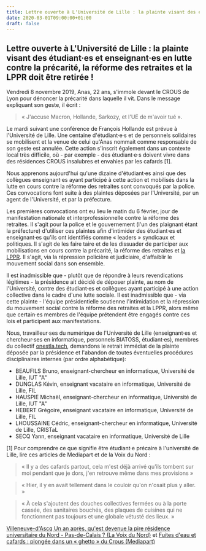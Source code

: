 ```yaml
---
title: Lettre ouverte à L'Université de Lille : la plainte visant des étudiant·es et enseignant·es en lutte contre la précarité, la réforme des retraites et la LPPR doit être retirée !
date: 2020-03-01T09:00:00+01:00  
draft: false
---
```

## Lettre ouverte à L'Université de Lille : la plainte visant des étudiant·es et enseignant·es en lutte contre la précarité, la réforme des retraites et la LPPR doit être retirée !

Vendredi 8 novembre 2019, Anas, 22 ans, s'immole devant le CROUS de Lyon pour dénoncer la précarité dans laquelle il vit. Dans le message expliquant son geste, il écrit :

> « J'accuse Macron, Hollande, Sarkozy, et l'UE de m'avoir tué ».

Le mardi suivant une conférence de François Hollande est prévue à l'Université de Lille. Une centaine d'étudiant·e·s et de personnels solidaires se mobilisent et la venue de celui qu'Anas nommait comme responsable de son geste est annulée. Cette action s'inscrit également dans un contexte local très difficile, où - par exemple - des étudiant·e·s doivent vivre dans des résidences CROUS insalubres et envahies par les cafards [1].

Nous apprenons aujourd'hui qu'une dizaine d'étudiant·es ainsi que des collègues enseignant·es ayant participé à cette action et mobilisés dans la lutte en cours contre la réforme des retraites sont convoqués par la police.
Ces convocations font suite à des plaintes déposées par l'Université, par un agent de l'Université, et par la préfecture.

Les premières convocations ont eu lieu le matin du 6 février, jour de manifestation nationale et interprofessionnelle contre la réforme des retraites.
Il s'agit pour la police et le gouvernement (l'un des plaignant étant la préfecture) d'utiliser ces plaintes afin d'intimider des étudiant·es et enseignant·es qu'ils ont identifiés comme « leaders » syndicaux et politiques. Il s'agit de les faire taire et de les dissuader de participer aux mobilisations en cours contre la précarité, la réforme des retraites et [la LPPR](https://www.mediapart.fr/journal/france/230120/mobilisation-dans-les-labos-les-raisons-de-la-colere). Il s'agit, via la répression policière et judiciaire, d'affaiblir le mouvement social dans son ensemble.

Il est inadmissible que - plutôt que de répondre à leurs revendications légitimes - la présidence ait décidé de déposer plainte, au nom de l'Université, contre des étudiant·es et collègues ayant participé à une action collective dans le cadre d'une lutte sociale. Il est inadmissible que - via cette plainte - l'équipe présidentielle soutienne l'intimidation et la répression du mouvement social contre la réforme des retraites et la LPPR, alors même que certain·es membres de l'équipe prétendent être engagés contre ces lois et participent aux manifestations.

Nous, travailleur·ses du numérique de l'Université de Lille (enseignant·es et chercheur·ses en informatique, personnels BIATOSS, étudiant·es), membres du collectif [onestla.tech](https://onestla.tech), demandons le retrait immédiat de la plainte déposée par la présidence et l'abandon de toutes éventuelles procédures disciplinaires internes (par ordre alphabétique):

* BEAUFILS Bruno, enseignant-chercheur en informatique, Université de Lille, IUT "A"
* DUNGLAS Kévin, enseignant vacataire en informatique, Université de Lille, FIL
* HAUSPIE Michaël, enseignant-chercheur en informatique, Université de Lille, IUT "A"
* HEBERT Grégoire, enseignant vacataire en informatique, Université de Lille, FIL
* LHOUSSAINE Cédric, enseignant-chercheur en informatique, Université de Lille, CRISTaL
* SECQ Yann, enseignant vacataire en informatique, Université de Lille

[1] Pour comprendre ce que signifie être étudiant·e précaire à l'université de Lille, lire ces articles de Mediapart et de la Voix du Nord :

> « Il y a des cafards partout, cela m'est déjà arrivé qu'ils tombent sur moi pendant que je dors, j'en retrouve même dans mes provisions »

> « Hier, il y en avait tellement dans le couloir qu'on n'osait plus y aller. » 

> « À cela s'ajoutent des douches collectives fermées ou à la porte cassée, des sanitaires bouchés, des plaques de cuisines qui ne fonctionnent pas toujours et une globale vétusté des lieux. »

[Villeneuve-d'Ascq Un an après, qu'est devenue la pire résidence universitaire du Nord - Pas-de-Calais ? (La Voix du Nord)](https://www.lavoixdunord.fr/530523/article/2019-01-31/un-apres-qu-est-devenue-la-pire-residence-universitaire-du-nord-pas-de-calais) et [Fuites d'eau et cafards : plongée dans un « ghetto » du Crous (Mediapart)](https://www.mediapart.fr/journal/france/030220/fuites-d-eau-et-cafards-plongee-dans-un-ghetto-du-crous)
